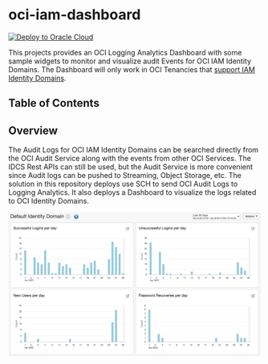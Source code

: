 # oci-iam-dashboard
[![Deploy to Oracle Cloud](https://oci-resourcemanager-plugin.plugins.oci.oraclecloud.com/latest/deploy-to-oracle-cloud.svg)](https://cloud.oracle.com/resourcemanager/stacks/create?zipUrl=https://github.com/gsrz23/oci-iam-dashboard/archive/refs/heads/main.zip)

This projects provides an OCI Logging Analytics Dashboard with some sample widgets to monitor and visualize audit Events for OCI IAM Identity Domains.  The Dashboard will only work in OCI Tenancies that [support IAM Identity Domains](https://docs.oracle.com/en-us/iaas/Content/Identity/getstarted/identity-domains.htm#identity_documentation__updated-identity-domains).  

## Table of Contents


## Overview

The Audit Logs for OCI IAM Identity Domains can be searched directly from the OCI Audit Service along with the events from other OCI Services.  The IDCS Rest APIs can still be used, but the Audit Service is more convenient since Audit logs can be pushed to Streaming, Object Storage, etc.  The solution in this repository deploys use SCH to send OCI Audit Logs to Logging Analytics.  It also deploys a Dashboard to visualize the logs related to OCI Identity Domains.

![Dashboard1](images/Dashboard1.png)



